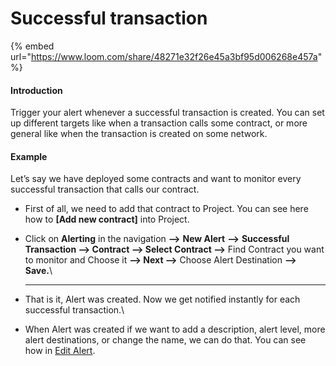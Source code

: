 # Successful transaction

{% embed url="https://www.loom.com/share/48271e32f26e45a3bf95d006268e457a" %}

#### Introduction

Trigger your alert whenever a successful transaction is created. You can set up different targets like when a transaction calls some contract, or more general like when the transaction is created on some network.

#### Example

Let’s say we have deployed some contracts and want to monitor every successful transaction that calls our contract.

*   First of all, we need to add that contract to Project. You can see here how to **\[Add new contract]** into Project.


* Click on **Alerting** in the navigation **—>** **New Alert** **—>** **Successful Transaction —> Contract —> Select Contract —>** Find Contract you want to monitor and Choose it **—> Next —>** Choose Alert Destination **—> Save.**\
  ****
* That is it, Alert was created. Now we get notified instantly for each successful transaction.\

* When Alert was created if we want to add a description, alert level, more alert destinations, or change the name, we can do that. You can see how in [Edit Alert](editing-an-alert.md).

